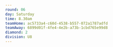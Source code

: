 ```yaml
---
round: 06
day: Saturday
time: 8.30am
teamHome: ac5733a4-c60d-4538-b557-072a1787adfd
teamAway: 6899d01f-4fe4-4e2b-a73b-1cbd765e99d8
diamond: 2
division: U8
---
```

